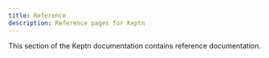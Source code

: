 ```yaml
---
title: Reference
description: Reference pages for Keptn
---
```


This section of the Keptn documentation contains reference documentation.
